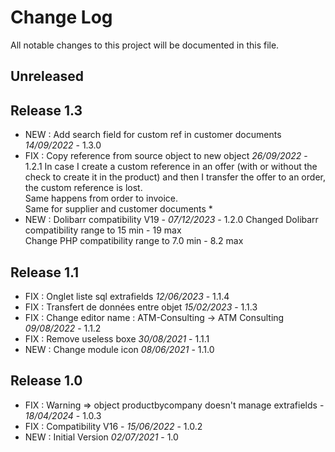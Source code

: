 # Change Log
All notable changes to this project will be documented in this file.

## Unreleased



## Release 1.3

- NEW : Add search field for custom ref in customer documents *14/09/2022* - 1.3.0
- FIX : Copy reference from source object to new object *26/09/2022* - 1.2.1
  In case I create a custom reference in an offer (with or without the check to create it in the product) and then I transfer the offer to an order, the custom reference is lost.  
  Same happens from order to invoice.  
  Same for supplier and customer documents *
- NEW : Dolibarr compatibility V19 - *07/12/2023* - 1.2.0
    Changed Dolibarr compatibility range to 15 min - 19 max  
    Change PHP compatibility range to 7.0 min - 8.2 max


## Release 1.1

- FIX : Onglet liste sql extrafields *12/06/2023* - 1.1.4
- FIX : Transfert de données entre objet *15/02/2023* - 1.1.3
- FIX : Change editor name : ATM-Consulting -> ATM Consulting *09/08/2022* - 1.1.2
- FIX : Remove useless boxe *30/08/2021* - 1.1.1
- NEW : Change module icon  *08/06/2021* - 1.1.0

## Release 1.0

- FIX : Warning => object productbycompany doesn't manage extrafields - *18/04/2024* - 1.0.3
- FIX : Compatibility V16 - *15/06/2022* - 1.0.2
- NEW : Initial Version *02/07/2021* - 1.0
